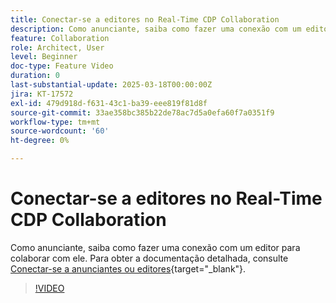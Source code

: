 ```yaml
---
title: Conectar-se a editores no Real-Time CDP Collaboration
description: Como anunciante, saiba como fazer uma conexão com um editor para colaborar com ele.
feature: Collaboration
role: Architect, User
level: Beginner
doc-type: Feature Video
duration: 0
last-substantial-update: 2025-03-18T00:00:00Z
jira: KT-17572
exl-id: 479d918d-f631-43c1-ba39-eee819f81d8f
source-git-commit: 33ae358bc385b22de78ac7d5a0efa60f7a0351f9
workflow-type: tm+mt
source-wordcount: '60'
ht-degree: 0%

---
```


# Conectar-se a editores no Real-Time CDP Collaboration

Como anunciante, saiba como fazer uma conexão com um editor para colaborar com ele. Para obter a documentação detalhada, consulte [Conectar-se a anunciantes ou editores](https://experienceleague.adobe.com/pt-br/docs/real-time-cdp-collaboration/using/connect/establishing-connections){target="_blank"}.

>[!VIDEO](https://video.tv.adobe.com/v/3452218/?learn=on&enablevpops)
